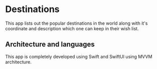 # Destinations

This app lists out the popular destinations in the world along with it's coordinate and description which one can keep in their wish list.

## Architecture and languages
This app is completely developed using Swift and SwiftUI using MVVM architecture.
